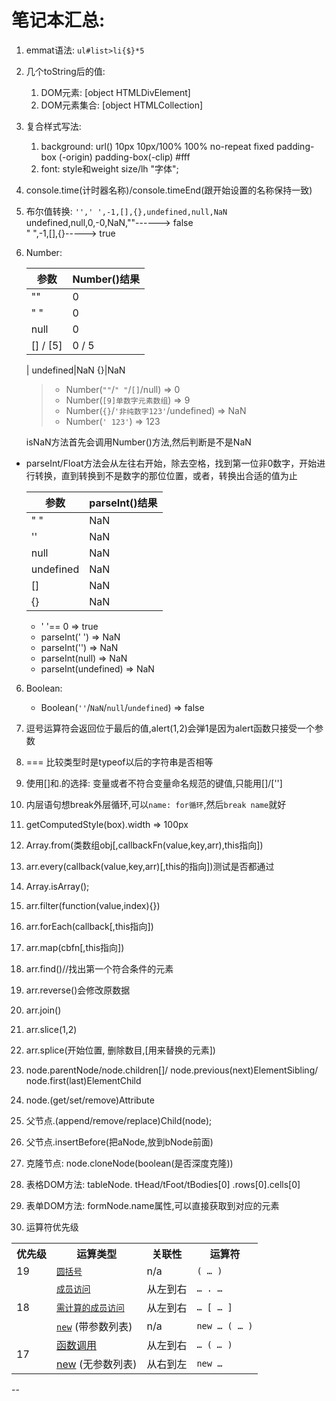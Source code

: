 # 笔记本汇总: 
1. emmat语法: `ul#list>li{$}*5`
2. 几个toString后的值: 
	1. DOM元素: [object HTMLDivElement]
	2. DOM元素集合: [object HTMLCollection]
3. 复合样式写法: 
	1. background: url() 10px 10px/100% 100% no-repeat fixed padding-box (-origin) padding-box(-clip) #fff
	2. font: style和weight size/lh "字体";
4. console.time(计时器名称)/console.timeEnd(跟开始设置的名称保持一致)
5. 布尔值转换: 
	`'',' ',-1,[],{},undefined,null,NaN`
undefined,null,0,-0,NaN,""------> false  
" ",-1,[],{}-----> true
5. Number: 

	参数|Number()结果
		---|---
	"" |0
	 " "|0 
	 null |0 
	 [] / [5] | 0 / 5
	 |
	 undefined|NaN
	 {}|NaN
	 
	
	
	> 	- Number(`""`/`" "`/`[]`/null) => 0  
	>  	- Number(`[9]单数字元素数组`) => 9
	> 	- Number(`{}`/`'非纯数字123'`/undefined) => NaN
	> 	- Number(`' 123'`) => 123

	isNaN方法首先会调用Number()方法,然后判断是不是NaN
	
- parseInt/Float方法会从左往右开始，除去空格，找到第一位非0数字，开始进行转换，直到转换到不是数字的那位位置，或者，转换出合适的值为止
	
	参数|parseInt()结果
	---|---
	" "| NaN
	''|NaN
	null|NaN
	undefined|NaN
	[]|NaN
	{}|NaN
	
	- ' '== 0 => true
	- parseInt(' ') => NaN
	- parseInt('') => NaN
	- parseInt(null) => NaN
	- parseInt(undefined) => NaN

	
6. Boolean: 
	- Boolean(`''`/`NaN`/`null`/`undefined`) => false
	
	
7. 逗号运算符会返回位于最后的值,alert(1,2)会弹1是因为alert函数只接受一个参数
8. === 比较类型时是typeof以后的字符串是否相等
9. 使用[]和.的选择: 变量或者不符合变量命名规范的键值,只能用[]/['']
10. 内层语句想break外层循环,可以`name: for循环`,然后`break name`就好
11. getComputedStyle(box).width => 100px
12. Array.from(类数组obj[,callbackFn(value,key,arr),this指向])
13. arr.every(callback(value,key,arr)[,this的指向])测试是否都通过
14. Array.isArray();
15. arr.filter(function(value,index){})
16. arr.forEach(callback[,this指向])
17. arr.map(cbfn[,this指向])
18. arr.find()//找出第一个符合条件的元素
19. arr.reverse()会修改原数据
20. arr.join()
21. arr.slice(1,2)
22. arr.splice(开始位置, 删除数目,[用来替换的元素])
23. node.parentNode/node.children[]/
node.previous(next)ElementSibling/
node.first(last)ElementChild
24. node.(get/set/remove)Attribute
25. 父节点.(append/remove/replace)Child(node);
26. 父节点.insertBefore(把aNode,放到bNode前面)
27. 克隆节点: node.cloneNode(boolean(是否深度克隆))
28. 表格DOM方法: tableNode. tHead/tFoot/tBodies[0] .rows[0].cells[0]
29. 表单DOM方法: formNode.name属性,可以直接获取到对应的元素
30. 运算符优先级

 <table class="fullwidth-table">
 <tbody>
  <tr>
   <th>优先级</th>
   <th>运算类型</th>
   <th>关联性</th>
   <th>运算符</th>
  </tr>
  <tr>
   <td>19</td>
   <td><a href="/zh-CN/docs/Web/JavaScript/Reference/Operators/Grouping" title="圆括号运算符( )&nbsp;用来控制表达式中的运算优先级."><code>圆括号</code></a></td>
   <td>n/a</td>
   <td><code>( … )</code></td>
  </tr>
  <tr>
   <td rowspan="3">18</td>
   <td><a href="/zh-CN/docs/Web/JavaScript/Reference/Operators/Property_Accessors#点符号表示法" title="属性访问器提供了两种方式用于访问一个对象的属性，它们分别是点符号和括号。"><code>成员访问</code></a></td>
   <td>从左到右</td>
   <td><code>… . …</code></td>
  </tr>
  <tr>
   <td><a href="/zh-CN/docs/Web/JavaScript/Reference/Operators/Property_Accessors#括号表示法" title="属性访问器提供了两种方式用于访问一个对象的属性，它们分别是点符号和括号。"><code>需计算的成员访问</code></a></td>
   <td>从左到右</td>
   <td><code>… [ … ]</code></td>
  </tr>
  <tr>
   <td><a href="/zh-CN/docs/Web/JavaScript/Reference/Operators/new" title="new运算符的作用是创建一个对象实例。这个对象可以是用户自定义的，也可以是一些系统自带的带构造函数的对象。"><code>new</code></a> (带参数列表)</td>
   <td>n/a</td>
   <td><code>new … ( … )</code></td>
  </tr>
  <tr>
   <td rowspan="2">17</td>
   <td><a href="https://developer.mozilla.org/en-US/docs/Web/JavaScript/Guide/Functions" title="JavaScript/Reference/Operators/Special_Operators/function_call">函数调用</a></td>
   <td>从左到右</td>
   <td><code>… (&nbsp;<var>…&nbsp;</var>)</code></td>
  </tr>
  <tr>
   <td><a href="https://developer.mozilla.org/en-US/docs/Web/JavaScript/Reference/Operators/new" title="JavaScript/Reference/Operators/Special_Operators/new_Operator">new</a>&nbsp;(无参数列表)</td>
   <td>从右到左</td>
   <td><code>new …</code></td>
  </tr>
  
 </tbody>
</table>
	
--
